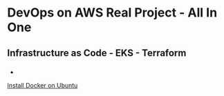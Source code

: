 # DevOps on AWS Real Project - All In One

## Infrastructure as Code - EKS - Terraform

### 

- 
[Install Docker on Ubuntu](https://www.google.com)
